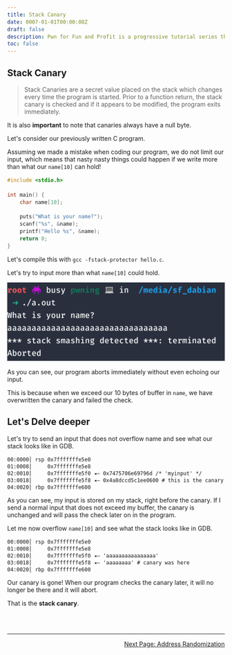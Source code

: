 ```yaml
---
title: Stack Canary
date: 0007-01-01T00:00:08Z
draft: false
description: Pwn for Fun and Profit is a progressive tutorial series that aims to be noob-friendly enough for anyone to dive in, and equip them with the skills to come out with substantial knowledge on The Art of Pwn.
toc: false
---
```



## Stack Canary

> Stack Canaries are a secret value placed on the stack which changes every time the program is started. Prior to a function return, the stack canary is checked and if it appears to be modified, the program exits immediately.

It is also **important** to note that canaries always have a null byte.

Let's consider our previously written C program.

Assuming we made a mistake when coding our program, we do not limit our input, which means that nasty nasty things could happen if we write more than what our `name[10]` can hold!

```c
#include <stdio.h>

int main() {
    char name[10];

    puts("What is your name?");
    scanf("%s", &name);
    printf("Hello %s", &name);
    return 0;
}
```

Let's compile this with ``gcc -fstack-protector hello.c``.

Let's try to input more than what `name[10]` could hold.

![image](/pwn/images/canary.png)

As you can see, our program aborts immediately without even echoing our input.

This is because when we exceed our 10 bytes of buffer in `name`, we have overwritten the canary and failed the check.

## Let's Delve deeper

Let's try to send an input that does not overflow name and see what our stack looks like in GDB.

```
00:0000│ rsp 0x7fffffffe5e0
01:0008│     0x7fffffffe5e8
02:0010│     0x7fffffffe5f0 ◂— 0x7475706e69796d /* 'myinput' */
03:0018│     0x7fffffffe5f8 ◂— 0x4a8dccd5c1ee0600 # this is the canary
04:0020│ rbp 0x7fffffffe600
```

As you can see, my input is stored on my stack, right before the canary. If I send a normal input that does not exceed my buffer, the canary is unchanged and will pass the check later on in the program.

Let me now overflow `name[10]` and see what the stack looks like in GDB.

```
00:0000│ rsp 0x7fffffffe5e0
01:0008│     0x7fffffffe5e8
02:0010│     0x7fffffffe5f0 ◂— 'aaaaaaaaaaaaaaaa'
03:0018│     0x7fffffffe5f8 ◂— 'aaaaaaaa' # canary was here
04:0020│ rbp 0x7fffffffe600
```

Our canary is gone! When our program checks the canary later, it will no longer be there and it will abort.

That is the **stack canary**.

<br><br>

---

<div style="text-align: right"> <a href="/pwn/checksec/aslr_pie">Next Page: Address Randomization</a> </div>
